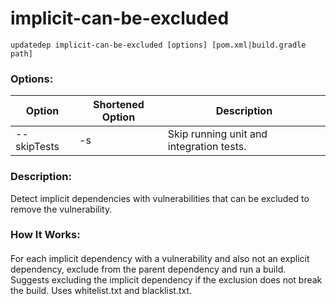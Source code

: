 # implicit-can-be-excluded

```
updatedep implicit-can-be-excluded [options] [pom.xml|build.gradle path]
```

###
### Options:

 | Option      | Shortened Option | Description |
 |-------------|------------------|-------------|
 | --skipTests | -s               | Skip running unit and integration tests. |

####
### Description:
Detect implicit dependencies with vulnerabilities that can be excluded to remove the vulnerability.
### How It Works:
####
For each implicit dependency with a vulnerability and also not an explicit dependency, exclude from the parent dependency and run a build. Suggests excluding the implicit dependency if the exclusion does not break the build. Uses whitelist.txt and blacklist.txt.
